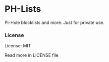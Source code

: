 # PH-Lists

Pi-Hole blocklists and more.
Just for private use.

### License

License: MIT

Read more in LICENSE file

